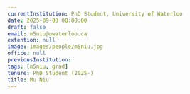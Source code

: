 ```yaml
---
currentInstitution: PhD Student, University of Waterloo
date: 2025-09-03 00:00:00
draft: false
email: m5niu@uwaterloo.ca
extention: null
image: images/people/m5niu.jpg
office: null
previousInstitution: 
tags: [m5niu, grad]
tenure: PhD Student (2025-)
title: Mu Niu
---
```


